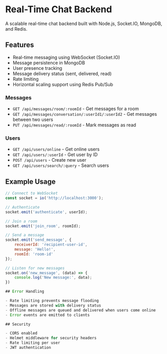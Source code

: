 # Real-Time Chat Backend

A scalable real-time chat backend built with Node.js, Socket.IO, MongoDB, and Redis.

## Features

- Real-time messaging using WebSocket (Socket.IO)
- Message persistence in MongoDB
- User presence tracking
- Message delivery status (sent, delivered, read)
- Rate limiting
- Horizontal scaling support using Redis Pub/Sub



### Messages
- `GET /api/messages/room/:roomId` - Get messages for a room
- `GET /api/messages/conversation/:userId1/:userId2` - Get messages between two users
- `PUT /api/messages/read/:roomId` - Mark messages as read

### Users
- `GET /api/users/online` - Get online users
- `GET /api/users/:userId` - Get user by ID
- `POST /api/users` - Create new user
- `GET /api/users/search/:query` - Search users

## Example Usage

```javascript
// Connect to WebSocket
const socket = io('http://localhost:3000');

// Authenticate
socket.emit('authenticate', userId);

// Join a room
socket.emit('join_room', roomId);

// Send a message
socket.emit('send_message', {
    receiverId: 'recipient-user-id',
    message: 'Hello!',
    roomId: 'room-id'
});

// Listen for new messages
socket.on('new_message', (data) => {
    console.log('New message:', data);
})

## Error Handling

- Rate limiting prevents message flooding
- Messages are stored with delivery status
- Offline messages are queued and delivered when users come online
- Error events are emitted to clients

## Security

- CORS enabled
- Helmet middleware for security headers
- Rate limiting per user
- JWT authentication